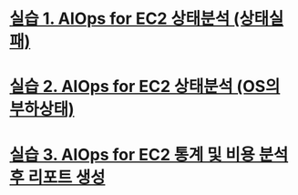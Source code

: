 # [실습 1. AIOps for EC2 상태분석 (상태실패)](README-01.md)
# [실습 2. AIOps for EC2 상태분석 (OS의 부하상태)](README-02.md)
# [실습 3. AIOps for EC2 통계 및 비용 분석후 리포트 생성](README-03.md)
